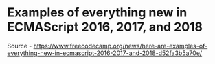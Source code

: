 # Examples of everything new in ECMAScript 2016, 2017, and 2018
Source - https://www.freecodecamp.org/news/here-are-examples-of-everything-new-in-ecmascript-2016-2017-and-2018-d52fa3b5a70e/
